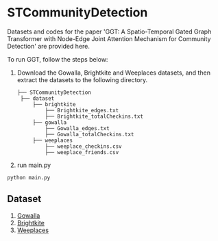 # STCommunityDetection

Datasets and codes for the paper 'GGT: A Spatio-Temporal Gated Graph Transformer with Node-Edge Joint Attention Mechanism for Community Detection' are provided here.

To run GGT, follow the steps below:

1. Download the Gowalla, Brightkite and Weeplaces datasets, and then extract the datasets to the following directory.

   ```text
   ├── STCommunityDetection
   	├── dataset
       	├── brightkite
       		├── Brightkite_edges.txt
       		├── Brightkite_totalCheckins.txt
       	├── gowalla
       		├── Gowalla_edges.txt
       		├── Gowalla_totalCheckins.txt
       	├── weeplaces
   			├── weeplace_checkins.csv
   			├── weeplace_friends.csv
   ```

2. run main.py

```bash
python main.py
```

## Dataset

1. [Gowalla](https://snap.stanford.edu/data/loc-gowalla.html)
2. [Brightkite](https://snap.stanford.edu/data/loc-brightkite.html)
3. [Weeplaces](https://www.yongliu.org/datasets/)


